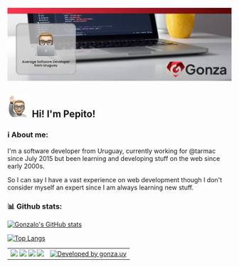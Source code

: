 ![Banner that says Gonza Robaina - average software developer, alongside a picture of Gonzalo.](https://raw.githubusercontent.com/pepito2k/pepito2k/master/github-banner.png)

## <img height="50em" src="https://github.com/pepito2k/pepito2k/blob/master/memojis/rise-hand.png?raw=true" /> Hi! I'm Pepito! 

### ℹ️ About me:
I'm a software developer from Uruguay, currently working for @tarmac since July 2015 but been learning and developing stuff on the web since early 2000s.

So I can say I have a vast experience on web development though I don't consider myself an expert since I am always learning new stuff.

### 📊 Github stats:

[![Gonzalo's GitHub stats](https://github-readme-stats.vercel.app/api?username=pepito2k&show_icons=true&theme=graywhite)](https://github.com/pepito2k/github-readme-stats)

[![Top Langs](https://github-readme-stats.vercel.app/api/top-langs/?username=pepito2k&layout=compact)](https://github.com/anuraghazra/github-readme-stats)



|  |  |
| ----------- | ----------- |
| ![](https://img.shields.io/badge/Facebook-white?logo=facebook&style=flat) ![](https://img.shields.io/badge/Twitter-blue?logo=Twitter&style=flat) ![](https://img.shields.io/badge/Instagram-white?logo=instagram&style=flat) ![](https://img.shields.io/badge/LinkedIn-blue?logo=Linkedin&style=flat)  | [![Developed by gonza.uy](https://img.shields.io/badge/developed%20by-gonza.uy-red)](https://gonza.uy) |